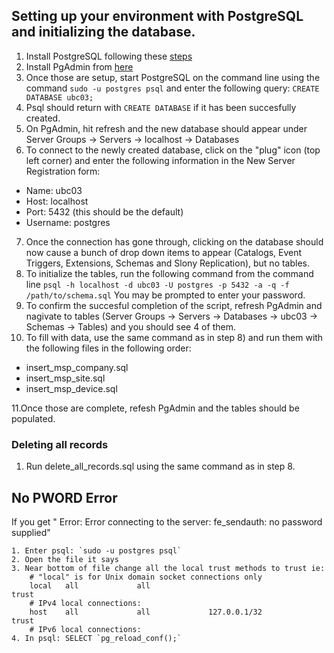 ## Setting up your environment with PostgreSQL and initializing the database.

1. Install PostgreSQL following these [steps](https://www.digitalocean.com/community/tutorials/how-to-install-and-use-postgresql-on-ubuntu-16-04.)
2. Install PgAdmin from [here](https://www.pgadmin.org/)
3. Once those are setup, start PostgreSQL on the command line using the command `sudo -u postgres psql` and enter the following query: `CREATE DATABASE ubc03;`
4. Psql should return with `CREATE DATABASE` if it has been succesfully created.
5. On PgAdmin, hit refresh and the new database should appear under Server Groups -> Servers -> localhost -> Databases
6. To connect to the newly created database, click on the "plug" icon (top left corner) and enter the following information in the New Server Registration form:
* Name: ubc03
* Host: localhost
* Port: 5432 (this should be the default)
* Username: postgres

7. Once the connection has gone through, clicking on the database should now cause a bunch of drop down items to appear (Catalogs, Event Triggers, Extensions, Schemas and Slony Replication), but no tables.
8. To initialize the tables, run the following command from the command line `psql -h localhost -d ubc03 -U postgres -p 5432 -a -q -f /path/to/schema.sql`
You may be prompted to enter your password.
9. To confirm the succesful completion of the script, refresh PgAdmin and nagivate to tables (Server Groups -> Servers -> Databases -> ubc03 -> Schemas -> Tables) and you should see 4 of them.
10. To fill with data, use the same command as in step 8) and run them with the following files in the following order:

* insert_msp_company.sql
* insert_msp_site.sql
* insert_msp_device.sql

11.Once those are complete, refesh PgAdmin and the tables should be populated.

### Deleting all records

1. Run delete_all_records.sql using the same command as in step 8.

No PWORD Error
--

If you get " Error: Error connecting to the server: fe_sendauth: no password supplied"

    1. Enter psql: `sudo -u postgres psql`
    2. Open the file it says
    3. Near bottom of file change all the local trust methods to trust ie:
        # "local" is for Unix domain socket connections only
        local   all             all                                     trust
        # IPv4 local connections:
        host    all             all             127.0.0.1/32            trust
        # IPv6 local connections:
    4. In psql: SELECT `pg_reload_conf();`


